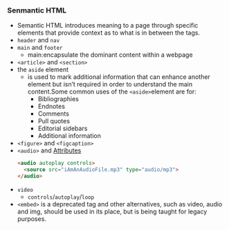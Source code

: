 ### Senmantic HTML
- Semantic HTML introduces meaning to a page through specific elements that provide context as to what is in between the tags.
- `header` and `nav`
- `main` and `footer`
    - main:encapsulate the dominant content within a webpage
- `<article>` and `<section>`
- the `aside` element
    - is used to mark additional information that can enhance another element but isn’t required in order to understand the main content.Some common uses of the `<aside>`element are for:
        - Bibliographies
        - Endnotes
        - Comments
        - Pull quotes
        - Editorial sidebars
        - Additional information
- `<figure>` and `<figcaption>`
- `<audio>` and [Attributes](https://developer.mozilla.org/en-US/docs/Web/HTML/Element/audio#Attributes)
    ``` html
    <audio autoplay controls>
      <source src="iAmAnAudioFile.mp3" type="audio/mp3">
    </audio>
    ```
- `video`
    - `controls`/`autoplay`/`loop`
- `<embed>` is a deprecated tag and other alternatives, such as video, audio and img, should be used in its place, but is being taught for legacy purposes.